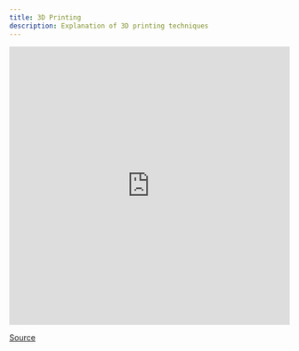 ```yaml
---
title: 3D Printing
description: Explanation of 3D printing techniques
---
```


<iframe sandbox="allow-scripts allow-popups allow-forms allow-same-origin allow-popups-to-escape-sandbox allow-downloads" frameborder="0" allowfullscreen="" src="https://docs.google.com/presentation/d/1Vze8476anFM1utZV2J0OJ-krT0gGEkTcrWkNVtyE9A8/embed?authuser=0" width="100%" height="500px"></iframe>

[Source](https://stuypulse.com/resources/stuysplash2017/)